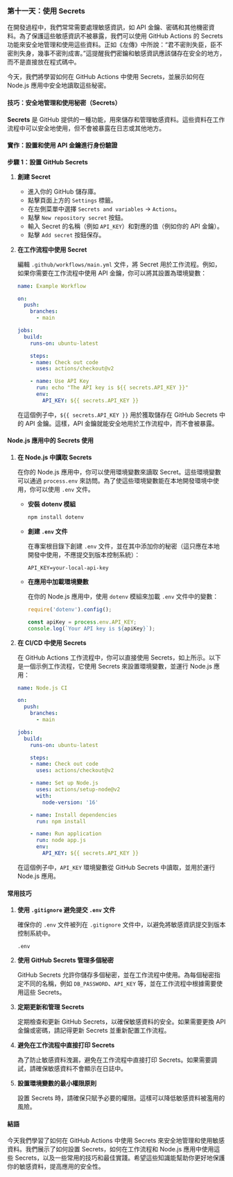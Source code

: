 ### 第十一天：使用 Secrets

在開發過程中，我們常常需要處理敏感資訊，如 API 金鑰、密碼和其他機密資料。為了保護這些敏感資訊不被暴露，我們可以使用 GitHub Actions 的 Secrets 功能來安全地管理和使用這些資料。正如《左傳》中所說：“君不密則失臣，臣不密則失身，幾事不密則成害。”這提醒我們密鑰和敏感資訊應該儲存在安全的地方，而不是直接放在程式碼中。

今天，我們將學習如何在 GitHub Actions 中使用 Secrets，並展示如何在 Node.js 應用中安全地讀取這些秘密。

#### 技巧：安全地管理和使用秘密（Secrets）

**Secrets** 是 GitHub 提供的一種功能，用來儲存和管理敏感資料。這些資料在工作流程中可以安全地使用，但不會被暴露在日志或其他地方。

#### 實作：設置和使用 API 金鑰進行身份驗證

**步驟 1：設置 GitHub Secrets**

1. **創建 Secret**

   - 進入你的 GitHub 儲存庫。
   - 點擊頁面上方的 `Settings` 標籤。
   - 在左側菜單中選擇 `Secrets and variables` -> `Actions`。
   - 點擊 `New repository secret` 按鈕。
   - 輸入 Secret 的名稱（例如 `API_KEY`）和對應的值（例如你的 API 金鑰）。
   - 點擊 `Add secret` 按鈕保存。

2. **在工作流程中使用 Secret**

   編輯 `.github/workflows/main.yml` 文件，將 Secret 用於工作流程。例如，如果你需要在工作流程中使用 API 金鑰，你可以將其設置為環境變數：

   ```yaml
   name: Example Workflow

   on:
     push:
       branches:
         - main

   jobs:
     build:
       runs-on: ubuntu-latest

       steps:
       - name: Check out code
         uses: actions/checkout@v2

       - name: Use API Key
         run: echo "The API key is ${{ secrets.API_KEY }}"
         env:
           API_KEY: ${{ secrets.API_KEY }}
   ```

   在這個例子中，`${{ secrets.API_KEY }}` 用於獲取儲存在 GitHub Secrets 中的 API 金鑰。這樣，API 金鑰就能安全地用於工作流程中，而不會被暴露。

#### Node.js 應用中的 Secrets 使用

1. **在 Node.js 中讀取 Secrets**

   在你的 Node.js 應用中，你可以使用環境變數來讀取 Secret。這些環境變數可以通過 `process.env` 來訪問。為了使這些環境變數能在本地開發環境中使用，你可以使用 `.env` 文件。

   - **安裝 dotenv 模組**

     ```bash
     npm install dotenv
     ```

   - **創建 `.env` 文件**

     在專案根目錄下創建 `.env` 文件，並在其中添加你的秘密（這只應在本地開發中使用，不應提交到版本控制系統）：

     ```
     API_KEY=your-local-api-key
     ```

   - **在應用中加載環境變數**

     在你的 Node.js 應用中，使用 `dotenv` 模組來加載 `.env` 文件中的變數：

     ```javascript
     require('dotenv').config();

     const apiKey = process.env.API_KEY;
     console.log(`Your API key is ${apiKey}`);
     ```

2. **在 CI/CD 中使用 Secrets**

   在 GitHub Actions 工作流程中，你可以直接使用 Secrets，如上所示。以下是一個示例工作流程，它使用 Secrets 來設置環境變數，並運行 Node.js 應用：

   ```yaml
   name: Node.js CI

   on:
     push:
       branches:
         - main

   jobs:
     build:
       runs-on: ubuntu-latest

       steps:
       - name: Check out code
         uses: actions/checkout@v2

       - name: Set up Node.js
         uses: actions/setup-node@v2
         with:
           node-version: '16'

       - name: Install dependencies
         run: npm install

       - name: Run application
         run: node app.js
         env:
           API_KEY: ${{ secrets.API_KEY }}
   ```

   在這個例子中，`API_KEY` 環境變數從 GitHub Secrets 中讀取，並用於運行 Node.js 應用。

#### 常用技巧

1. **使用 `.gitignore` 避免提交 `.env` 文件**

   確保你的 `.env` 文件被列在 `.gitignore` 文件中，以避免將敏感資訊提交到版本控制系統中。

   ```gitignore
   .env
   ```

2. **使用 GitHub Secrets 管理多個秘密**

   GitHub Secrets 允許你儲存多個秘密，並在工作流程中使用。為每個秘密指定不同的名稱，例如 `DB_PASSWORD`、`API_KEY` 等，並在工作流程中根據需要使用這些 Secrets。

3. **定期更新和管理 Secrets**

   定期檢查和更新 GitHub Secrets，以確保敏感資料的安全。如果需要更換 API 金鑰或密碼，請記得更新 Secrets 並重新配置工作流程。

4. **避免在工作流程中直接打印 Secrets**

   為了防止敏感資料洩漏，避免在工作流程中直接打印 Secrets。如果需要調試，請確保敏感資料不會顯示在日誌中。

5. **設置環境變數的最小權限原則**

   設置 Secrets 時，請確保只賦予必要的權限。這樣可以降低敏感資料被濫用的風險。

#### 結語

今天我們學習了如何在 GitHub Actions 中使用 Secrets 來安全地管理和使用敏感資料。我們展示了如何設置 Secrets，如何在工作流程和 Node.js 應用中使用這些 Secrets，以及一些常用的技巧和最佳實踐。希望這些知識能幫助你更好地保護你的敏感資料，提高應用的安全性。